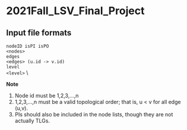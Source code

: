 # 2021Fall_LSV_Final_Project
## Input file formats
`nodeID isPI isPO` \
`<nodes>` \
`edges` \
`<edges> (u.id -> v.id)` \
`level` \
`<level>` \

**Note**
1. Node id must be 1,2,3,...,n
2. 1,2,3,...,n must be a valid topological order; that is, u < v for all edge (u,v).
3. PIs should also be included in the node lists, though they are not actually TLGs.
